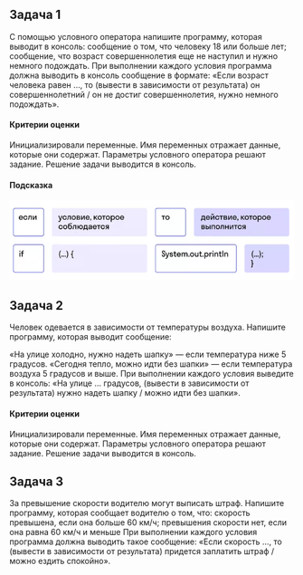## Задача 1
С помощью условного оператора напишите программу, которая выводит в консоль:
сообщение о том, что человеку 18 или больше лет;
сообщение, что возраст совершеннолетия еще не наступил и нужно немного подождать.
При выполнении каждого условия программа должна выводить в консоль сообщение в формате: «Если возраст человека равен …, то (вывести в зависимости от результата) он совершеннолетний / он не достиг совершеннолетия, нужно немного подождать».

#### Критерии оценки

Инициализировали переменные.
Имя переменных отражает данные, которые они содержат.
Параметры условного оператора решают задание.
Решение задачи выводится в консоль.

#### Подсказка
![img.png](img.png)

## Задача 2
Человек одевается в зависимости от температуры воздуха. Напишите программу, которая выводит сообщение:

«На улице холодно, нужно надеть шапку» — если температура ниже 5 градусов.
«Сегодня тепло, можно идти без шапки» — если температура воздуха 5 градусов и выше.
При выполнении каждого условия выведите в консоль: «На улице … градусов, (вывести в зависимости от результата) нужно надеть шапку / можно идти без шапки».

#### Критерии оценки

Инициализировали переменные.
Имя переменных отражает данные, которые они содержат.
Параметры условного оператора решают задание.
Решение задачи выводится в консоль.

## Задача 3
За превышение скорости водителю могут выписать штраф. Напишите программу, которая сообщает водителю о том, что:
скорость превышена, если она больше 60 км/ч;
превышения скорости нет, если она равна 60 км/ч и меньше
При выполнении каждого условия программа должна выводить такое сообщение: «Если скорость …, то (вывести в зависимости от результата) придется заплатить штраф / можно ездить спокойно».
